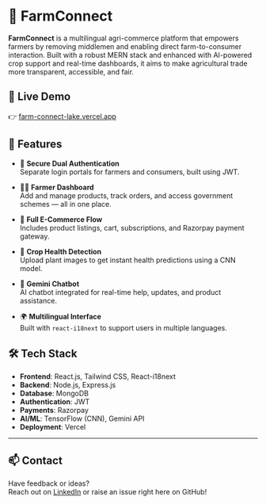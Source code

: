 # 🌾 FarmConnect

**FarmConnect** is a multilingual agri-commerce platform that empowers farmers by removing middlemen and enabling direct farm-to-consumer interaction. Built with a robust MERN stack and enhanced with AI-powered crop support and real-time dashboards, it aims to make agricultural trade more transparent, accessible, and fair.

## 🚀 Live Demo
👉 [farm-connect-lake.vercel.app](https://farm-connect-lake.vercel.app)

## 🧩 Features

- 🔐 **Secure Dual Authentication**  
  Separate login portals for farmers and consumers, built using JWT.

- 🧑‍🌾 **Farmer Dashboard**  
  Add and manage products, track orders, and access government schemes — all in one place.

- 🛒 **Full E-Commerce Flow**  
  Includes product listings, cart, subscriptions, and Razorpay payment gateway.

- 🌱 **Crop Health Detection**  
  Upload plant images to get instant health predictions using a CNN model.

- 🤖 **Gemini Chatbot**  
  AI chatbot integrated for real-time help, updates, and product assistance.

- 🌍 **Multilingual Interface**  
  Built with `react-i18next` to support users in multiple languages.

## 🛠️ Tech Stack

- **Frontend**: React.js, Tailwind CSS, React-i18next  
- **Backend**: Node.js, Express.js  
- **Database**: MongoDB  
- **Authentication**: JWT  
- **Payments**: Razorpay  
- **AI/ML**: TensorFlow (CNN), Gemini API  
- **Deployment**: Vercel

---


## 📫 Contact

Have feedback or ideas?  
Reach out on [LinkedIn](https://www.linkedin.com/in/anushka-sawant-2511b4284) or raise an issue right here on GitHub!

